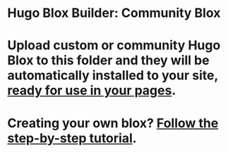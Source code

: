 # Hugo Blox Builder: Community Blox

# Upload custom or community Hugo Blox to this folder and they will be automatically installed to your site, [ready for use in your pages](https://docs.hugoblox.com/getting-started/page-builder/).

# Creating your own blox? [Follow the step-by-step tutorial](https://docs.hugoblox.com/getting-started/page-builder/).
